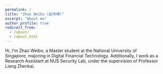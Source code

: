 ```yaml
---
permalink: /
title: "Zhao Weibo (赵伟博)"
excerpt: "About me"
author_profile: true
redirect_from: 
  - /about/
  - /about.html
---
```


Hi, I'm Zhao Weibo, a Master student at the National University of Singapore, majoring in Digital Financial Technology. Additionally, I work as a Research Assistant at NUS Security Lab, under the supervision of Professor Liang Zhenkai.

